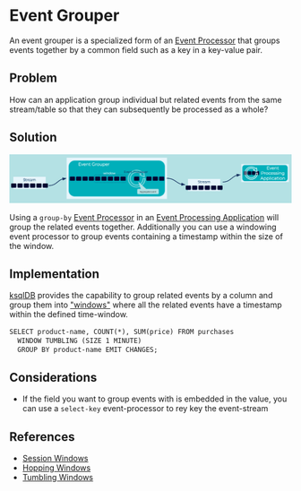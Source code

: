 # Event Grouper
An event grouper is a specialized form of an [Event Processor](../event-processing/event-processor.md) that groups events together by a common field such as a key in a key-value pair.

## Problem

How can an application group individual but related events from the same stream/table so that they can subsequently be processed as a whole?


## Solution
![event-grouper](../img/event-grouper.png)

Using a `group-by` [Event Processor](../event-processing/event-processor.md) in an [Event Processing Application](../event-processing/event-processing-application.md) will group the related events together.  Additionally you can use a windowing event processor to group events containing a timestamp within the size of the window. 

## Implementation
[ksqlDB](https://ksqldb.io/) provides the capability to group related events by a column and group them into ["windows"](https://docs.ksqldb.io/en/latest/concepts/time-and-windows-in-ksqldb-queries/) where all the related events have a timestamp within the defined time-window.

```
SELECT product-name, COUNT(*), SUM(price) FROM purchases
  WINDOW TUMBLING (SIZE 1 MINUTE)
  GROUP BY product-name EMIT CHANGES;
```

## Considerations
* If the field you want to group events with is embedded in the value, you can use a `select-key` event-processor to rey key the event-stream


## References
* [Session Windows](https://kafka-tutorials.confluent.io/create-session-windows/ksql.html)
* [Hopping Windows](https://kafka-tutorials.confluent.io/create-hopping-windows/ksql.html)
* [Tumbling Windows](https://kafka-tutorials.confluent.io/create-tumbling-windows/ksql.html)

